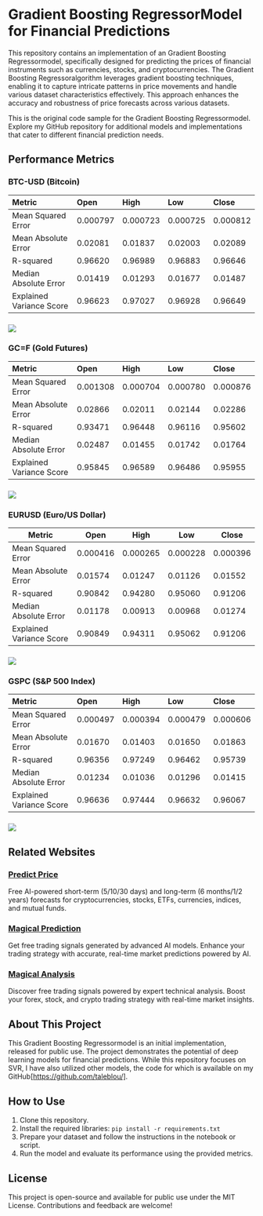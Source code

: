 # **Gradient Boosting RegressorModel for Financial Predictions**

This repository contains an implementation of an Gradient Boosting Regressormodel, specifically designed for predicting the prices of financial instruments such as currencies, stocks, and cryptocurrencies. The Gradient Boosting Regressoralgorithm leverages gradient boosting techniques, enabling it to capture intricate patterns in price movements and handle various dataset characteristics effectively. This approach enhances the accuracy and robustness of price forecasts across various datasets.

This is the original code sample for the Gradient Boosting Regressormodel. Explore my GitHub repository for additional models and implementations that cater to different financial prediction needs.

## **Performance Metrics**

### 

### **BTC-USD (Bitcoin)**

| Metric | Open | High | Low | Close |
| :---- | :---- | :---- | :---- | :---- |
| Mean Squared Error | 0.000797 | 0.000723 | 0.000725 | 0.000812 |
| Mean Absolute Error | 0.02081 | 0.01837 | 0.02003 | 0.02089 |
| R-squared | 0.96620 | 0.96989 | 0.96883 | 0.96646 |
| Median Absolute Error | 0.01419 | 0.01293 | 0.01677 | 0.01487 |
| Explained Variance Score | 0.96623 | 0.97027 | 0.96928 | 0.96649 |

### **![][image1]**

### **GC=F (Gold Futures)**

| Metric | Open | High | Low | Close |
| :---- | :---- | :---- | :---- | :---- |
| Mean Squared Error | 0.001308 | 0.000704 | 0.000780 | 0.000876 |
| Mean Absolute Error | 0.02866 | 0.02011 | 0.02144 | 0.02286 |
| R-squared | 0.93471 | 0.96448 | 0.96116 | 0.95602 |
| Median Absolute Error | 0.02487 | 0.01455 | 0.01742 | 0.01764 |
| Explained Variance Score | 0.95845 | 0.96589 | 0.96486 | 0.95955 |

### **![][image2]**

### **EURUSD (Euro/US Dollar)**

| Metric | Open | High | Low | Close |
| ----- | ----- | ----- | ----- | ----- |
| Mean Squared Error | 0.000416 | 0.000265 | 0.000228 | 0.000396 |
| Mean Absolute Error | 0.01574 | 0.01247 | 0.01126 | 0.01552 |
| R-squared | 0.90842 | 0.94280 | 0.95060 | 0.91206 |
| Median Absolute Error | 0.01178 | 0.00913 | 0.00968 | 0.01274 |
| Explained Variance Score | 0.90849 | 0.94311 | 0.95062 | 0.91206 |

 

### **![][image3]**

### **GSPC (S\&P 500 Index)**

| Metric | Open | High | Low | Close |
| :---- | :---- | :---- | :---- | :---- |
| Mean Squared Error | 0.000497 | 0.000394 | 0.000479 | 0.000606 |
| Mean Absolute Error | 0.01670 | 0.01403 | 0.01650 | 0.01863 |
| R-squared | 0.96356 | 0.97249 | 0.96462 | 0.95739 |
| Median Absolute Error | 0.01234 | 0.01036 | 0.01296 | 0.01415 |
| Explained Variance Score | 0.96636 | 0.97444 | 0.96632 | 0.96067 |

### **![][image4]**

## **Related Websites**

### [**Predict Price**](https://predict-price.com/)

Free AI-powered short-term (5/10/30 days) and long-term (6 months/1/2 years) forecasts for cryptocurrencies, stocks, ETFs, currencies, indices, and mutual funds.

### [**Magical Prediction**](https://magicalprediction.com/)

Get free trading signals generated by advanced AI models. Enhance your trading strategy with accurate, real-time market predictions powered by AI.

### [**Magical Analysis**](https://magicalanalysis.com/)

Discover free trading signals powered by expert technical analysis. Boost your forex, stock, and crypto trading strategy with real-time market insights.

## **About This Project**

This Gradient Boosting Regressormodel is an initial implementation, released for public use. The project demonstrates the potential of deep learning models for financial predictions. While this repository focuses on SVR, I have also utilized other models, the code for which is available on my GitHub[https://github.com/taleblou/].

## **How to Use**

1. Clone this repository.  
2. Install the required libraries: `pip install -r requirements.txt`  
3. Prepare your dataset and follow the instructions in the notebook or script.  
4. Run the model and evaluate its performance using the provided metrics.

## **License**

This project is open-source and available for public use under the MIT License. Contributions and feedback are welcome\!

[image1]: <https://raw.githubusercontent.com/taleblou/GradientBoostingRegressor-Price-Prediction/refs/heads/main/Plot/GradientBoostingRegressor_BTC-USD.png>
[image2]: <https://raw.githubusercontent.com/taleblou/GradientBoostingRegressor-Price-Prediction/refs/heads/main/Plot/GradientBoostingRegressor_GC%3DF.png>
[image3]: <https://raw.githubusercontent.com/taleblou/GradientBoostingRegressor-Price-Prediction/refs/heads/main/Plot/GradientBoostingRegressor_EURUSD%3DX.png>
[image4]: <https://raw.githubusercontent.com/taleblou/GradientBoostingRegressor-Price-Prediction/refs/heads/main/Plot/GradientBoostingRegressor_%5EGSPC.png>
